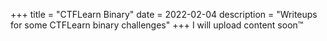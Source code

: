 +++
title = "CTFLearn Binary"
date = 2022-02-04
description = "Writeups for some CTFLearn binary challenges"
+++
I will upload content soon:tm:
